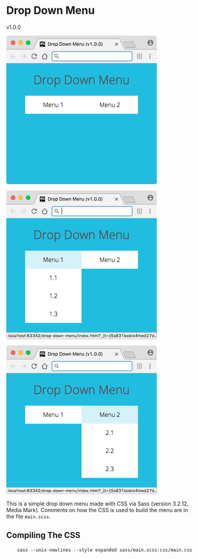 # Drop Down Menu

v1.0.0

![Drop Down Menu screenshot — Before](img/drop-down-before.png "Drop Down Menu screenshot — Before")

![Drop Down Menu screenshot — Menu 1 drop down](img/drop-down-menu-1.png "Drop Down Menu screenshot — Menu 1 drop down")

![Drop Down Menu screenshot — Menu 2 drop down](img/drop-down-menu-2.png "Drop Down Menu screenshot — Menu 2 drop down")

This is a simple drop down menu made with CSS via Sass (version 3.2.12, Media Mark). Comments on how the CSS is used to build the menu are in the file `main.scss`.

## Compiling The CSS

        sass --unix-newlines --style expanded sass/main.scss:css/main.css
